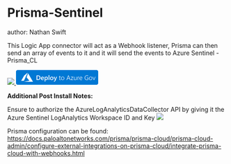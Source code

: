 # Prisma-Sentinel
author: Nathan Swift

This Logic App connector will act as a Webhook listener, Prisma can then send an array of events to it and it will send the events to Azure Sentinel - Prisma_CL  

<a href="https://portal.azure.com/#create/Microsoft.Template/uri/https%3A%2F%2Fraw.githubusercontent.com%2FAzure-Sentinel%2FDataConnectors%2Fmaster%2FPrisma%2Fazuredeploy.json" target="_blank">
    <img src="https://aka.ms/deploytoazurebutton"/>
</a>
<a href="https://portal.azure.us/#create/Microsoft.Template/uri/https%3A%2F%2Fraw.githubusercontent.com%2FAzure-Sentinel%2FDataConnectors%2Fmaster%2FPrisma%2Fazuredeploy.json" target="_blank">
<img src="https://raw.githubusercontent.com/Azure/azure-quickstart-templates/master/1-CONTRIBUTION-GUIDE/images/deploytoazuregov.png"/>
</a>

**Additional Post Install Notes:**

Ensure to authorize the AzureLogAnalyticsDataCollector API by giving it the Azure Sentinel LogAnalytics Workspace ID and Key
<img src="https://raw.githubusercontent.com/Azure-Sentinel/DataConnectors/master/Prisma/images/authorize.png"/>
</a>

Prisma configuration can be found: https://docs.paloaltonetworks.com/prisma/prisma-cloud/prisma-cloud-admin/configure-external-integrations-on-prisma-cloud/integrate-prisma-cloud-with-webhooks.html